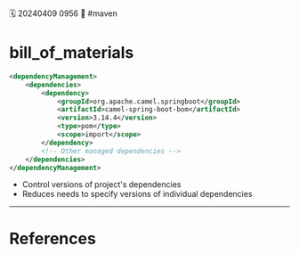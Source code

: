 🗓️ 20240409 0956
📎 #maven

# bill_of_materials
```xml
<dependencyManagement>
    <dependencies>
        <dependency>
            <groupId>org.apache.camel.springboot</groupId>
            <artifactId>camel-spring-boot-bom</artifactId>
            <version>3.14.4</version>
            <type>pom</type>
            <scope>import</scope>
        </dependency>
        <!-- Other managed dependencies -->
    </dependencies>
</dependencyManagement>

```

- Control versions of project's dependencies
- Reduces needs to specify versions of individual dependencies

--- 
# References
